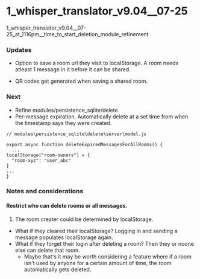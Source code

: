 # 1_whisper_translator_v9.04__07-25

1_whisper_translator_v9.04__07-25_at_1116pm__time_to_start_deletion_module_refinement

### Updates

- Option to save a room url they visit to localStorage. A room needs atleast 1 message in it before it can be shared.

- QR codes get generated when saving a shared room.

### Next 

- Refine modules/persistence_sqlite/delete
- Per-message expiration. Automatically delete at a set time from when the timestamp says they were created.
```
// modules\persistence_sqlite\delete\server\model.js

export async function deleteExpiredMessagesForAllRooms() {
  ...
localStorage["room-owners"] = {
  "room-xyz": "user_abc"
}
...
}
```

### Notes and considerations

#### Restrict who can delete rooms or all messages. 
1. The room creater could be determined by localStorage. 
  - What if they cleared their localStorage? Logging in and sending a message populates localStorage again.
  - What if they forget their login after deleting a room? Then they or noone else can delete that room. 
    - Maybe that's it may be worth considering a feature where if a room isn't used by anyone for a certain amount of time, the room automatically gets deleted.
 